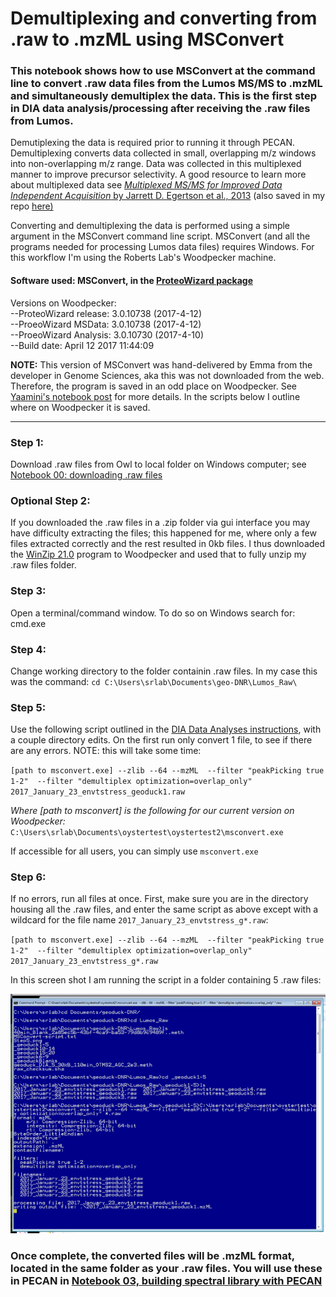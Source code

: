 # Demultiplexing and converting from .raw to .mzML using MSConvert

### This notebook shows how to use MSConvert at the command line to convert .raw data files from the Lumos MS/MS to .mzML and simultaneously demultiplex the data. This is the first step in DIA data analysis/processing after receiving the .raw files from Lumos. 

Demutiplexing the data is required prior to running it through PECAN.  Demultiplexing converts data collected in small, overlapping m/z windows into non-overlapping m/z range. Data was collected in this multiplexed manner to improve precursor selectivity.  A good resource to learn more about multiplexed data see [_Multiplexed MS/MS for Improved Data Independent Acquisition_ by Jarrett D. Egertson et al., 2013](https://www.ncbi.nlm.nih.gov/pmc/articles/PMC3881977/) (also saved in my repo [here)](https://github.com/laurahspencer/Geoduck-DNR/blob/master/References/Egertson%2C2013_Multiplexing-DIA-data.pdf)

Converting and demultiplexing the data is performed using a simple argument in the MSConvert command line script. MSConvert (and all the programs needed for processing Lumos data files) requires Windows. For this workflow I'm using the Roberts Lab's Woodpecker machine.

#### Software used: MSConvert, in the [ProteoWizard package](http://proteowizard.sourceforge.net/tools.shtml)

Versions on Woodpecker:  
--ProteoWizard release: 3.0.10738 (2017-4-12)  
--ProeoWizard MSData: 3.0.10738 (2017-4-12)  
--ProeoWizard Analysis: 3.0.10730 (2017-4-10)  
--Build date: April 12 2017 11:44:09

**NOTE:** This version of MSConvert was hand-delivered by Emma from the developer in Genome Sciences, aka this was not downloaded from the web.  Therefore, the program is saved in an odd place on Woodpecker.  See [Yaamini's notebook post](https://github.com/RobertsLab/project-oyster-oa/blob/master/notebooks/DNR/2017-04-12-Demultiplex-Raw-Files.ipynb) for more details. 
In the scripts below I outline where on Woodpecker it is saved.  

----

### Step 1: 
Download .raw files from Owl to local folder on Windows computer; see [Notebook 00: downloading .raw files](../../notebooks/DIA/00-Downloading-raw-DIA-files.md)

### Optional Step 2: 
If you downloaded the .raw files in a .zip folder via gui interface you may have difficulty extracting the files; this happened for me, where only a few files extracted correctly and the rest resulted in 0kb files. I thus downloaded the [WinZip 21.0](http://www.winzip.com/win/en/downwz.html) program to Woodpecker and used that to fully unzip my .raw files folder.
  
### Step 3: 
Open a terminal/command window. To do so on Windows search for: cmd.exe

### Step 4: 
Change working directory to the folder containin .raw files. In my case this was the command: `cd C:\Users\srlab\Documents\geo-DNR\Lumos_Raw\`

### Step 5: 
Use the following script outlined in the [DIA Data Analyses instructions](https://github.com/RobertsLab/resources/blob/master/protocols/DIA-data-Analyses.md), with a couple directory edits. On the first run only convert 1 file, to see if there are any errors. NOTE: this will take some time: 
  
  `[path to msconvert.exe] --zlib --64 --mzML 
  --filter "peakPicking true 1-2" 
  --filter "demultiplex optimization=overlap_only" 
  2017_January_23_envtstress_geoduck1.raw`
  
_Where [path to msconvert] is the following for our current version on Woodpecker:_ 
`C:\Users\srlab\Documents\oystertest\oystertest2\msconvert.exe`  

If accessible for all users, you can simply use `msconvert.exe`

### Step 6: 
If no errors, run all files at once.  First, make sure you are in the directory housing all the .raw files, and enter the same script as above except with a wildcard for the file name `2017_January_23_envtstress_g*.raw`:  
  
  `[path to msconvert.exe] --zlib --64 --mzML 
  --filter "peakPicking true 1-2" 
  --filter "demultiplex optimization=overlap_only" 2017_January_23_envtstress_g*.raw`

In this screen shot I am running the script in a folder containing 5 .raw files: 

![Using MS Convert on Woodpecker](https://github.com/RobertsLab/Paper-DNR-Geoduck-Proteomics/blob/master/images/Demultiplexing-.raw-files.png?raw=true)

### Once complete, the converted files will be .mzML format, located in the same folder as your .raw files. You will use these in PECAN in [Notebook 03, building spectral library with PECAN](https://github.com/RobertsLab/Paper-DNR-Geoduck-Proteomics/blob/master/notebooks/DIA/03-Building%20Spectral%20Library%20with%20PECAN%20.ipynb)
